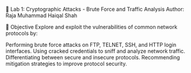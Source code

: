 🔐 Lab 1: Cryptographic Attacks - Brute Force and Traffic Analysis
Author: Raja Muhammad Haiqal Shah

📌 Objective
Explore and exploit the vulnerabilities of common network protocols by:

Performing brute force attacks on FTP, TELNET, SSH, and HTTP login interfaces.
Using cracked credentials to sniff and analyze network traffic.
Differentiating between secure and insecure protocols.
Recommending mitigation strategies to improve protocol security.
